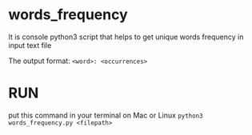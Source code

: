 # words_frequency
It is console python3 script that helps to get unique words frequency in input text file

The output format:
`<word>: <occurrences>`

# RUN
put this command in your terminal on Mac or Linux
`python3 words_frequency.py <filepath>`
